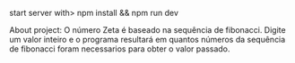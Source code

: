 start server with> npm install && npm run dev


About project:
O número Zeta é baseado na sequência de fibonacci. Digite um valor
inteiro e o programa resultará em quantos números da sequência de
fibonacci foram necessarios para obter o valor passado.
